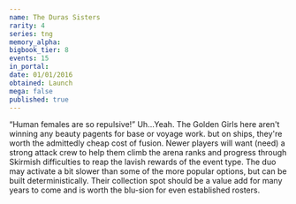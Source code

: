 ```yaml
---
name: The Duras Sisters
rarity: 4
series: tng
memory_alpha:
bigbook_tier: 8
events: 15
in_portal:
date: 01/01/2016
obtained: Launch
mega: false
published: true
---
```


“Human females are so repulsive!” Uh...Yeah. The Golden Girls here aren't winning any beauty pagents for base or voyage work. but on ships, they're worth the admittedly cheap cost of fusion. Newer players will want (need) a strong attack crew to help them climb the arena ranks and progress through Skirmish difficulties to reap the lavish rewards of the event type. The duo may activate a bit slower than some of the more popular options, but can be built deterministically. Their collection spot should be a value add for many years to come and is worth the blu-sion for even established rosters.
